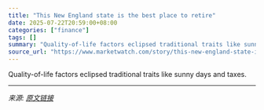 ```yaml
---
title: "This New England state is the best place to retire"
date: 2025-07-22T20:59:00+08:00
categories: ["finance"]
tags: []
summary: "Quality-of-life factors eclipsed traditional traits like sunny days and taxes."
source_url: "https://www.marketwatch.com/story/this-new-england-state-is-the-best-place-to-retire-87209f7f?mod=mw_rss_topstories"
---
```


Quality-of-life factors eclipsed traditional traits like sunny days and taxes.

---

*来源: [原文链接](https://www.marketwatch.com/story/this-new-england-state-is-the-best-place-to-retire-87209f7f?mod=mw_rss_topstories)*
